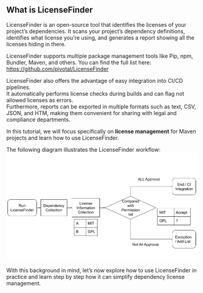 ## What is LicenseFinder

LicenseFinder is an open-source tool that identifies the licenses of your project’s dependencies. It scans your project’s dependency definitions, identifies what license you're using, and generates a report showing all the licenses hiding in there.

LicenseFinder supports multiple package management tools like Pip, npm, Bundler, Maven, and others. You can find the full list here:  
https://github.com/pivotal/LicenseFinder

LicenseFinder also offers the advantage of easy integration into CI/CD pipelines.  
It automatically performs license checks during builds and can flag not allowed licenses as errors.  
Furthermore, reports can be exported in multiple formats such as text, CSV, JSON, and HTM, making them convenient for sharing with legal and compliance departments.  

In this tutorial, we will focus specifically on **license management** for Maven projects and learn how to use LicenseFinder.

The following diagram illustrates the LicenseFinder workflow:
<img src="../assets/LicenceFinder.png" width="600">

With this background in mind, let’s now explore how to use LicenseFinder in practice and learn step by step how it can simplify dependency license management.